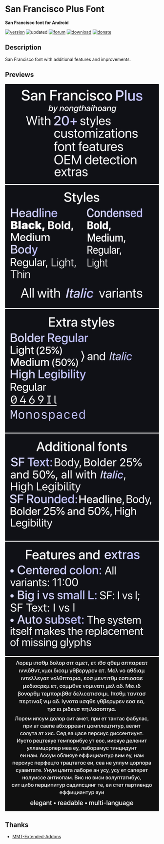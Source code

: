 # San Francisco Plus Font
**San Francisco font for Android**

[![version](https://img.shields.io/badge/Version-4.2-brightgreen.svg)](https://github.com/nongthaihoang/san_francisco_plus_font/releases/tag/v4.2) 
![updated](https://img.shields.io/badge/Updated-Sep_13,_2020-green.svg) 
[![forum](https://img.shields.io/badge/Forum-XDA-orange.svg)](https://forum.xda-developers.com/apps/magisk/font-headline-fonts-nongthaihoang-t3886349) 
[![download](https://img.shields.io/badge/Download-↓-yellow.svg)](https://github.com/nongthaihoang/san_francisco_plus_font/releases)
[![donate](https://img.shields.io/badge/Donate-Paypal-blue.svg)](https://paypal.me/nongthaihoang)
 
## Description
San Francisco font with additional features and improvements.

## Previews
![img](https://raw.githubusercontent.com/nongthaihoang/gs_images/master/sfp/1.jpg)
![img](https://raw.githubusercontent.com/nongthaihoang/gs_images/master/sfp/2.jpg)
![img](https://raw.githubusercontent.com/nongthaihoang/gs_images/master/sfp/3.jpg)
![img](https://raw.githubusercontent.com/nongthaihoang/gs_images/master/sfp/4.jpg)
![img](https://raw.githubusercontent.com/nongthaihoang/gs_images/master/sfp/5.jpg)
![img](https://raw.githubusercontent.com/nongthaihoang/gs_images/master/sfp/6.jpg)

## Thanks
- [MMT-Extended-Addons](https://github.com/Zackptg5/MMT-Extended-Addons)
